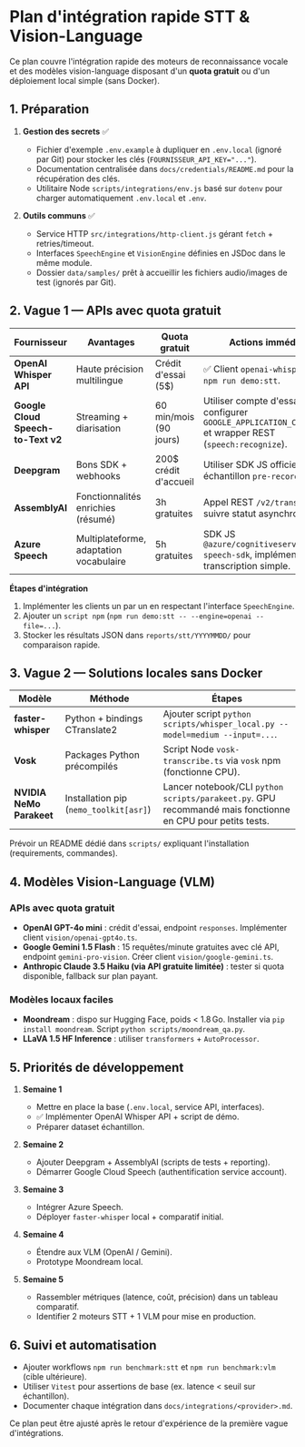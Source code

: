 # Plan d'intégration rapide STT & Vision-Language

Ce plan couvre l'intégration rapide des moteurs de reconnaissance vocale et des modèles vision-language disposant d'un **quota gratuit** ou d'un déploiement local simple (sans Docker).

## 1. Préparation

1. **Gestion des secrets** ✅
   - Fichier d'exemple `.env.example` à dupliquer en `.env.local` (ignoré par Git) pour stocker les clés (`FOURNISSEUR_API_KEY="..."`).
   - Documentation centralisée dans `docs/credentials/README.md` pour la récupération des clés.
   - Utilitaire Node `scripts/integrations/env.js` basé sur `dotenv` pour charger automatiquement `.env.local` et `.env`.

2. **Outils communs** ✅
   - Service HTTP `src/integrations/http-client.js` gérant `fetch` + retries/timeout.
   - Interfaces `SpeechEngine` et `VisionEngine` définies en JSDoc dans le même module.
   - Dossier `data/samples/` prêt à accueillir les fichiers audio/images de test (ignorés par Git).

## 2. Vague 1 — APIs avec quota gratuit

| Fournisseur                        | Avantages                               | Quota gratuit          | Actions immédiates                                                                                         |
| ---------------------------------- | --------------------------------------- | ---------------------- | ---------------------------------------------------------------------------------------------------------- |
| **OpenAI Whisper API**             | Haute précision multilingue             | Crédit d'essai (5$)    | ✅ Client `openai-whisper` + CLI `npm run demo:stt`.                                                       |
| **Google Cloud Speech-to-Text v2** | Streaming + diarisation                 | 60 min/mois (90 jours) | Utiliser compte d'essai, configurer `GOOGLE_APPLICATION_CREDENTIALS` et wrapper REST (`speech:recognize`). |
| **Deepgram**                       | Bons SDK + webhooks                     | 200$ crédit d'accueil  | Utiliser SDK JS officiel, test sur échantillon `pre-recorded`.                                             |
| **AssemblyAI**                     | Fonctionnalités enrichies (résumé)      | 3h gratuites           | Appel REST `/v2/transcript`, suivre statut asynchrone.                                                     |
| **Azure Speech**                   | Multiplateforme, adaptation vocabulaire | 5h gratuites           | SDK JS `@azure/cognitiveservices-speech-sdk`, implémenter transcription simple.                            |

**Étapes d'intégration**

1. Implémenter les clients un par un en respectant l'interface `SpeechEngine`.
2. Ajouter un `script npm` (`npm run demo:stt -- --engine=openai --file=...`).
3. Stocker les résultats JSON dans `reports/stt/YYYYMMDD/` pour comparaison rapide.

## 3. Vague 2 — Solutions locales sans Docker

| Modèle                   | Méthode                                | Étapes                                                                                                     |
| ------------------------ | -------------------------------------- | ---------------------------------------------------------------------------------------------------------- |
| **faster-whisper**       | Python + bindings CTranslate2          | Ajouter script `python scripts/whisper_local.py --model=medium --input=...`.                               |
| **Vosk**                 | Packages Python précompilés            | Script Node `vosk-transcribe.ts` via `vosk` npm (fonctionne CPU).                                          |
| **NVIDIA NeMo Parakeet** | Installation pip (`nemo_toolkit[asr]`) | Lancer notebook/CLI `python scripts/parakeet.py`. GPU recommandé mais fonctionne en CPU pour petits tests. |

Prévoir un README dédié dans `scripts/` expliquant l'installation (requirements, commandes).

## 4. Modèles Vision-Language (VLM)

### APIs avec quota gratuit

- **OpenAI GPT-4o mini** : crédit d'essai, endpoint `responses`. Implémenter client `vision/openai-gpt4o.ts`.
- **Google Gemini 1.5 Flash** : 15 requêtes/minute gratuites avec clé API, endpoint `gemini-pro-vision`. Créer client `vision/google-gemini.ts`.
- **Anthropic Claude 3.5 Haiku (via API gratuite limitée)** : tester si quota disponible, fallback sur plan payant.

### Modèles locaux faciles

- **Moondream** : dispo sur Hugging Face, poids < 1.8 Go. Installer via `pip install moondream`. Script `python scripts/moondream_qa.py`.
- **LLaVA 1.5 HF Inference** : utiliser `transformers` + `AutoProcessor`.

## 5. Priorités de développement

1. **Semaine 1**
   - Mettre en place la base (`.env.local`, service API, interfaces).
   - ✅ Implémenter OpenAI Whisper API + script de démo.
   - Préparer dataset échantillon.

2. **Semaine 2**
   - Ajouter Deepgram + AssemblyAI (scripts de tests + reporting).
   - Démarrer Google Cloud Speech (authentification service account).

3. **Semaine 3**
   - Intégrer Azure Speech.
   - Déployer `faster-whisper` local + comparatif initial.

4. **Semaine 4**
   - Étendre aux VLM (OpenAI / Gemini).
   - Prototype Moondream local.

5. **Semaine 5**
   - Rassembler métriques (latence, coût, précision) dans un tableau comparatif.
   - Identifier 2 moteurs STT + 1 VLM pour mise en production.

## 6. Suivi et automatisation

- Ajouter workflows `npm run benchmark:stt` et `npm run benchmark:vlm` (cible ultérieure).
- Utiliser `Vitest` pour assertions de base (ex. latence < seuil sur échantillon).
- Documenter chaque intégration dans `docs/integrations/<provider>.md`.

Ce plan peut être ajusté après le retour d'expérience de la première vague d'intégrations.
